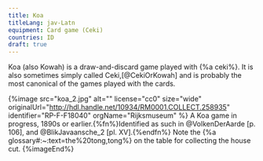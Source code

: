 ```yaml
---
title: Koa
titleLang: jav-Latn
equipment: Card game (Ceki)
countries: ID
draft: true
---
```


<p class="lead">
Koa (also Kowah) is a draw-and-discard game played with {%a ceki%}. It is also sometimes simply called Ceki,[@CekiOrKowah] and is probably the most canonical of the games played with the cards.
</p>

{%image src="koa_2.jpg" alt="" license="cc0" size="wide" originalUrl="http://hdl.handle.net/10934/RM0001.COLLECT.258935" identifier="RP-F-F18040" orgName="Rijksmuseum" %}
A Koa game in progress, 1890s or earlier.{%fn%}Identified as such in @VolkenDerAarde [p. 106], and @BlikJavaansche_2 [pl. XV].{%endfn%} Note the <span lang="jav-Latn">{%a glossary#:~:text=the%20tong,tong%}</span> on the table for collecting the house cut.
{%imageEnd%}
